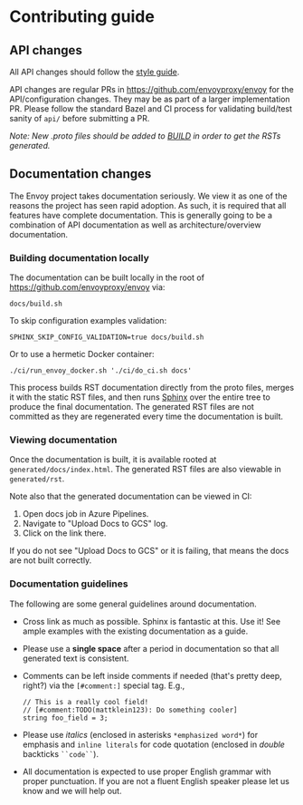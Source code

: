 # Contributing guide

## API changes

All API changes should follow the [style guide](STYLE.md).

API changes are regular PRs in https://github.com/envoyproxy/envoy for the API/configuration
changes. They may be as part of a larger implementation PR. Please follow the standard Bazel and CI
process for validating build/test sanity of `api/` before submitting a PR.

*Note: New .proto files should be added to
[BUILD](https://github.com/envoyproxy/envoy/blob/main/api/versioning/BUILD) in order to get the RSTs generated.*

## Documentation changes

The Envoy project takes documentation seriously. We view it as one of the reasons the project has
seen rapid adoption. As such, it is required that all features have complete documentation. This is
generally going to be a combination of API documentation as well as architecture/overview
documentation.

### Building documentation locally

The documentation can be built locally in the root of https://github.com/envoyproxy/envoy via:

```
docs/build.sh
```

To skip configuration examples validation:

```
SPHINX_SKIP_CONFIG_VALIDATION=true docs/build.sh
```

Or to use a hermetic Docker container:

```
./ci/run_envoy_docker.sh './ci/do_ci.sh docs'
```

This process builds RST documentation directly from the proto files, merges it with the static RST
files, and then runs [Sphinx](https://www.sphinx-doc.org/en/stable/rest.html) over the entire tree to
produce the final documentation. The generated RST files are not committed as they are regenerated
every time the documentation is built.

### Viewing documentation

Once the documentation is built, it is available rooted at `generated/docs/index.html`. The
generated RST files are also viewable in `generated/rst`.

Note also that the generated documentation can be viewed in CI:

1. Open docs job in Azure Pipelines.
2. Navigate to "Upload Docs to GCS" log.
3. Click on the link there.

If you do not see "Upload Docs to GCS" or it is failing, that means the docs are not built correctly.

### Documentation guidelines

The following are some general guidelines around documentation.

* Cross link as much as possible. Sphinx is fantastic at this. Use it! See ample examples with the
  existing documentation as a guide.
* Please use a **single space** after a period in documentation so that all generated text is
  consistent.
* Comments can be left inside comments if needed (that's pretty deep, right?) via the `[#comment:]`
  special tag. E.g.,

  ```
  // This is a really cool field!
  // [#comment:TODO(mattklein123): Do something cooler]
  string foo_field = 3;
  ```
* Please use *italics* (enclosed in asterisks `*emphasized word*`) for emphasis and `inline literals` for code quotation (enclosed in *double* backticks ` ``code`` `).
* All documentation is expected to use proper English grammar with proper punctuation. If you are
  not a fluent English speaker please let us know and we will help out.
